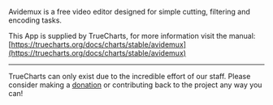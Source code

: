 Avidemux is a free video editor designed for simple cutting, filtering and encoding tasks.

This App is supplied by TrueCharts, for more information visit the manual: [https://truecharts.org/docs/charts/stable/avidemux](https://truecharts.org/docs/charts/stable/avidemux)

---

TrueCharts can only exist due to the incredible effort of our staff.
Please consider making a [donation](https://truecharts.org/docs/about/sponsor) or contributing back to the project any way you can!
